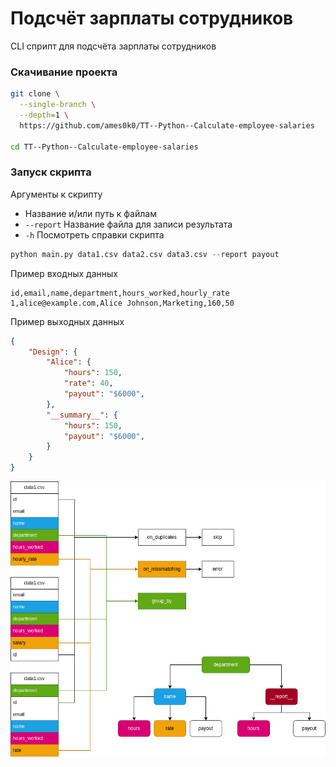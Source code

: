 # Подсчёт зарплаты сотрудников

CLI сприпт для подсчёта зарплаты сотрудников

### Скачивание проекта
```bash
git clone \
  --single-branch \
  --depth=1 \
  https://github.com/ames0k0/TT--Python--Calculate-employee-salaries

cd TT--Python--Calculate-employee-salaries
```

### Запуск скрипта
Аргументы к скрипту
- Название и/или путь к файлам
- `--report` Название файла для записи результата
- `-h` Посмотреть справки скрипта

```python
python main.py data1.csv data2.csv data3.csv --report payout
```

Пример входных данных
```csv
id,email,name,department,hours_worked,hourly_rate
1,alice@example.com,Alice Johnson,Marketing,160,50
```

Пример выходных данных
```json
{
    "Design": {
        "Alice": {
            "hours": 150,
            "rate": 40,
            "payout": "$6000",
        },
        "__summary__": {
            "hours": 150,
            "payout": "$6000",
        }
    }
}
```

<p align="center"><img src="./data/Diagram.drawio.png" /></p>